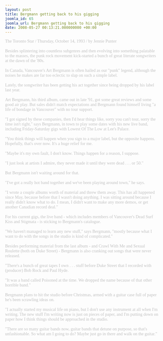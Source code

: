 ```yaml
---
layout: post
title: Bergmann getting back to his gigging
joomla_id: 65
joomla_url: Bergmann getting back to his gigging
date: 2008-05-27 00:13:21.000000000 +00:00
---
```

<span style="color: #c0c0c0"><span style="font-family: 'book antiqua', palatino">The Toronto Star / Thursday, October 14, 1993 / by Jennie Punter <br /><br />Besides splintering into countless subgenres and then evolving into something palatable to the masses, the punk rock movement kick-started a bunch of great literate songwriters at the dawn of the '80s.<br /><br />In Canada, Vancouver's Art Bergmann is often hailed as our &quot;punk&quot; legend, although the noises he makes are far too eclectic to slap on such a simple label.<br /><br />Lately, the songwriter has been getting his act together since being dropped by his label last year.<br /><br />Art Bergmann, his third album, came out in late '91, got some great reviews and some good air play. But sales didn't match expectations and Bergmann found himself living &quot;a life of bondage in Vancouver&quot; with no tour support.<br /><br />&quot;I got signed by these companies, then I'd hear things like, sorry you can't tour, sorry the time isn't right,&quot; says Bergmann, in town to play some dates with his new live band, including Friday-Saturday gigs with Lowest Of The Low at Lee's Palace.<br /><br />&quot;You think things will happen when you sign to a major label, but the opposite happens. Hopefully, that's over now. It's a huge relief for me.<br /><br />&quot;Maybe it's my own fault, I don't know. Things happen for a reason, I suppose.<br /><br />&quot;I just look at artists I admire, they never made it until they were dead . . . or 50.&quot;<br /><br />But Bergmann isn't waiting around for that.<br /><br />&quot;I've got a really hot band together and we've been playing around town,&quot; he says.<br /><br />&quot;I wrote a couple albums worth of material and threw them away. This has all happened since May, because before that I wasn't doing anything. I was sitting around because I really didn't know what to do. I mean, I didn't want to make any more demos, or get another Canadian record deal.&quot;<br /><br />For his current gigs, the live band - which includes members of Vancouver's Dead Surf Kiss and Stigmata - is sticking to Bergmann's catalogue.<br /><br />&quot;We haven't managed to learn any new stuff,&quot; says Bergmann, &quot;mostly because what I want to do with the songs in the studio is kind of complicated.&quot;<br /><br />Besides performing material from the last album - and Crawl With Me and Sexual Roulette (both on Duke Street) - Bergmann is also cranking out songs that were never released.<br /><br />&quot;There's a bunch of great tapes I own . . . stuff before Duke Street that I recorded with (producer) Bob Rock and Paul Hyde.<br /><br />&quot;It was a band called Poisoned at the time. We dropped the name because of that other horrible band.&quot;<br /><br />Bergmann plans to hit the studio before Christmas, armed with a guitar case full of paper he's been scrawling ideas on.<br /><br />&quot;I actually started my musical life on piano, but I don't use any instrument at all when I'm writing. The new stuff I'm writing now is just on pieces of paper, and I'm putting down on paper how I think things should be approached in the studio.<br /><br />&quot;There are so many guitar bands now, guitar bands that detune on purpose, so that's unfashionable. So what am I going to do? Maybe just go in there and walk on the guitar.&quot;<br /></span></span>
